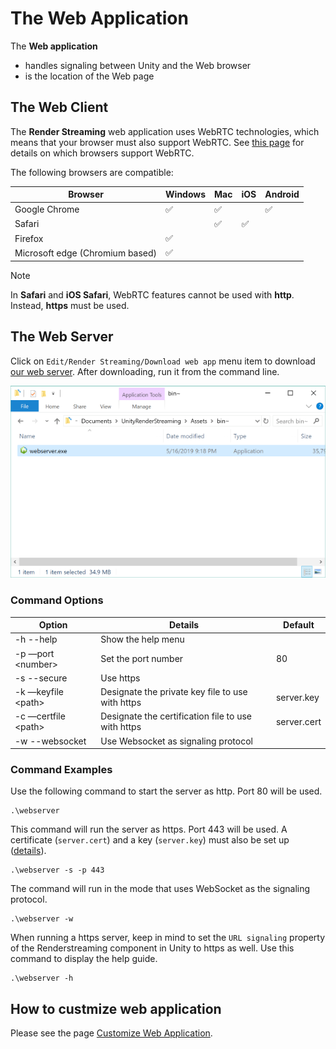 # The Web Application

The **Web application** 

- handles signaling between Unity and the Web browser
- is the location of the Web page 

## The Web Client

The **Render Streaming** web application uses WebRTC technologies, which means that your browser must also support WebRTC. See [this page](https://caniuse.com/#search=webrtc) for details on which browsers support WebRTC.

The following browsers are compatible:

| Browser                           | Windows            | Mac                | iOS                | Android            |
| --------------------------------- | ------------------ | ------------------ | ------------------ | ------------------ |
| Google Chrome                     | :white_check_mark: | :white_check_mark: |                    | :white_check_mark: |
| Safari                            |                    | :white_check_mark: | :white_check_mark: |                    |
| Firefox                           | :white_check_mark: |                    |                    |                    |
| Microsoft edge (Chromium based)   | :white_check_mark: |                    |                    |                    |

> [!NOTE]
> In **Safari** and **iOS Safari**, WebRTC features cannot be used with **http**. Instead, **https** must be used.

## The Web Server

Click on `Edit/Render Streaming/Download web app` menu item to download [our web server](https://github.com/Unity-Technologies/UnityRenderStreaming/releases).
After downloading, run it from the command line.

![Launch webserver explorer](images/launch_webserver_explorer.png)

### Command Options

| Option                | Details                                            | Default     |
| --------------------- | -------------------------------------------------- | ----------- |
| -h --help             | Show the help menu                                 |             |
| -p —port \<number\>   | Set the port number                                | 80          |
| -s --secure           | Use https                                          |             |
| -k —keyfile \<path\>  | Designate the private key file to use with https   | server.key  |
| -c —certfile \<path\> | Designate the certification file to use with https | server.cert |
| -w --websocket        | Use Websocket as signaling protocol                |             |

### Command Examples

Use the following command to start the server as http. Port 80 will be used.

```shell
.\webserver
```

This command will run the server as https. Port 443 will be used. A certificate (`server.cert`) and a key (`server.key`) must also be set up ([details](https.md)).

```shell
.\webserver -s -p 443
```

The command will run in the mode that uses WebSocket as the signaling protocol.

```shell
.\webserver -w
```

When running a https server, keep in mind to set the `URL signaling` property of the Renderstreaming component in Unity to https as well.
Use this command to display the help guide. 

```shell
.\webserver -h
```

## How to custmize web application

Please see the page [Customize Web Application](customize_webapp.md).